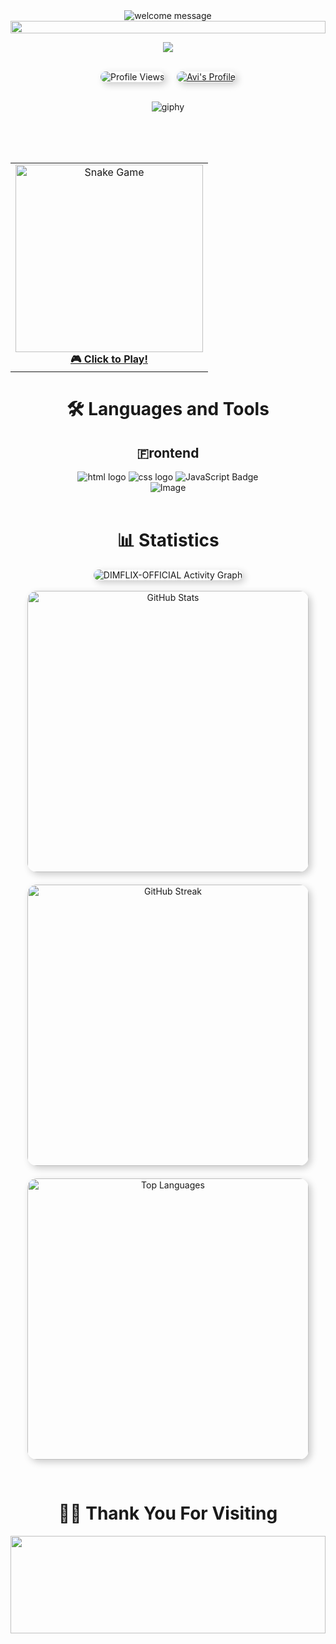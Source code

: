 
<div align="center">
  <!-- Welcome Section with rounded image -->
  <img src="https://readme-typing-svg.demolab.com?font=Doto&weight=700&size=45&pause=1000&center=true&vCenter=true&width=900&lines=+Hey%F0%9F%91%8B+there!!+welcome%E2%9C%A8%F0%9F%A4%A9" alt="welcome message" />
  <!-- Line -->
  <img src="https://i.imgur.com/dBaSKWF.gif" height="20" width="100%">
</div>
<div align="center">
  
![](https://github-profile-trophy.vercel.app/?username=avi-codesmith&theme=radical&no-frame=false&no-bg=true&margin-w=4)
  
</div>
<br>
<div align="center">
  <!-- Profile Counter with rounded corners and shadow -->
  <img src="https://komarev.com/ghpvc/?username=avi-codesmith&color=007ec6&style=for-the-badge&labelColor=007ec6" alt="Profile Views" style="border-radius: 15px; box-shadow: 4px 4px 12px rgba(0, 0, 0, 0.2);" />
    &nbsp; &nbsp;
  <!-- Profile Link with rounded corners and shadow -->
  <a href="https://github.com/avi-codesmith">
    <img src="https://img.shields.io/badge/Profile-Avi%20-555.svg?style=for-the-badge&labelColor=007ec6" alt="Avi's Profile" style="border-radius: 15px; box-shadow: 4px 4px 12px rgba(0, 0, 0, 0.2);">
  </a>
  
  <br>
  <br>
  
  <!-- Fun GIF with rounded corners -->
  
  ![giphy](https://github.com/user-attachments/assets/dc5d9af8-42b5-485a-930c-3cd9e5c26f45)

  
  <br>
  <br>
  <br>
<table>
  <tr>
    <td align="center">
      <a href="https://js-simple-snake-game.netlify.app/">
        <img src="https://github.com/user-attachments/assets/52923f24-81af-4d7f-bd1f-ca7de013365b
" alt="Snake Game" width="300"/>
      </a>
      <br>
      <a href="https://js-simple-snake-game.netlify.app/"><strong>🎮 Click to Play!</strong></a>
    </td>
  </tr>
</table>

</div>
<div align="center">
  <!-- Languages and Tools Section with shadows and rounded corners -->
  <h1>🛠️ Languages and Tools</h1>
  <h2>🇫rontend</h2>
  <img alt="html logo" src="https://img.shields.io/badge/HTML5-E34F26.svg?style=for-the-badge&logo=html5&theme=dark&logoColor=white&border-radius=10px; box-shadow: 3px 3px 10px rgba(0, 0, 0, 0.1);" />
  <img alt="css logo" src="https://img.shields.io/badge/CSS3-1572B6.svg?style=for-the-badge&logo=css3&theme=dark&logoColor=white&border-radius=10px; box-shadow: 3px 3px 10px rgba(0, 0, 0, 0.1);" />
  <img src="https://img.shields.io/badge/javascript-%23323330.svg?style=for-the-badge&logo=javascript&theme=dark&logoColor=white&border-radius=10px; box-shadow: 3px 3px 10px rgba(0, 0, 0, 0.1);" alt="JavaScript Badge" />
  <br>
<img src="https://github.com/user-attachments/assets/4e945e90-e6bb-49c8-904d-324c006a2ef4" alt="Image">
</div>

<br>

<div align="center">
  <!-- Statistics Section with rounded borders and shadow -->
  <h1>📊 Statistics</h1>
  <img alt="DIMFLIX-OFFICIAL Activity Graph" src="https://github-readme-activity-graph.vercel.app/graph/?username=avi-codesmith&bg_color=RRGGBBAA&title_color=00abf0&color=00abf0&line=00abf0&point=DEDEDE&hide_border=true&custom_title=Contribution⠀Graph" style="border-radius:15px; box-shadow: 4px 4px 12px rgba(0, 0, 0, 0.2);" />
</div>

<br>

<div align="center">
  <!-- Streak Section with rounded borders and shadow -->
  <img src="https://github-readme-stats.vercel.app/api?username=avi-codesmith&hide_border=false&include_all_commits=false&count_private=false&theme=dark" alt="GitHub Stats" style="width: 450px; margin-bottom: 20px; border-radius: 15px; box-shadow: 4px 4px 12px rgba(0, 0, 0, 0.2);" />
  <br />
  <img src="https://github-readme-streak-stats.herokuapp.com/?user=avi-codesmith&hide_border=false&theme=dark" alt="GitHub Streak" style="width: 450px; margin-bottom: 20px; border-radius: 15px; box-shadow: 4px 4px 12px rgba(0, 0, 0, 0.2);" />
  <br />
  <img src="https://github-readme-stats.vercel.app/api/top-langs/?username=avi-codesmith&hide_border=false&include_all_commits=false&count_private=false&layout=compact&theme=dark" alt="Top Languages" style="width: 450px; margin-bottom: 30px; border-radius: 15px; box-shadow: 4px 4px 12px rgba(0, 0, 0, 0.2);" />
</div>

<div align="center">
  <!-- Thank You Section -->
  <h1>🙌🏻 Thank You For Visiting</h1>
  <img src="https://raw.githubusercontent.com/trinib/trinib/82213791fa9ff58d3ca768ddd6de2489ec23ffca/images/footer.svg" width="100%" height="20%">
</div>
